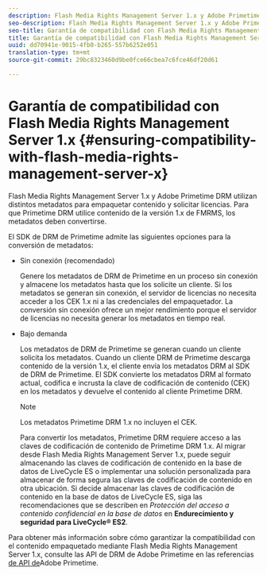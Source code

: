 ```yaml
---
description: Flash Media Rights Management Server 1.x y Adobe Primetime DRM utilizan distintos metadatos para empaquetar contenido y solicitar licencias. Para que Primetime DRM utilice contenido de la versión 1.x de FMRMS, los metadatos deben convertirse.
seo-description: Flash Media Rights Management Server 1.x y Adobe Primetime DRM utilizan distintos metadatos para empaquetar contenido y solicitar licencias. Para que Primetime DRM utilice contenido de la versión 1.x de FMRMS, los metadatos deben convertirse.
seo-title: Garantía de compatibilidad con Flash Media Rights Management Server 1.x
title: Garantía de compatibilidad con Flash Media Rights Management Server 1.x
uuid: dd70941e-9015-4fb0-b265-557b6252e051
translation-type: tm+mt
source-git-commit: 29bc8323460d9be0fce66cbea7c6fce46df20d61

---
```



# Garantía de compatibilidad con Flash Media Rights Management Server 1.x {#ensuring-compatibility-with-flash-media-rights-management-server-x}

Flash Media Rights Management Server 1.x y Adobe Primetime DRM utilizan distintos metadatos para empaquetar contenido y solicitar licencias. Para que Primetime DRM utilice contenido de la versión 1.x de FMRMS, los metadatos deben convertirse.

El SDK de DRM de Primetime admite las siguientes opciones para la conversión de metadatos:

* Sin conexión (recomendado)

   Genere los metadatos de DRM de Primetime en un proceso sin conexión y almacene los metadatos hasta que los solicite un cliente. Si los metadatos se generan sin conexión, el servidor de licencias no necesita acceder a los CEK 1.x ni a las credenciales del empaquetador. La conversión sin conexión ofrece un mejor rendimiento porque el servidor de licencias no necesita generar los metadatos en tiempo real.
* Bajo demanda

   Los metadatos de DRM de Primetime se generan cuando un cliente solicita los metadatos. Cuando un cliente DRM de Primetime descarga contenido de la versión 1.x, el cliente envía los metadatos DRM al SDK de DRM de Primetime. El SDK convierte los metadatos DRM al formato actual, codifica e incrusta la clave de codificación de contenido (CEK) en los metadatos y devuelve el contenido al cliente Primetime DRM.

   >[!NOTE]
   >
   >Los metadatos Primetime DRM 1.x no incluyen el CEK.

   Para convertir los metadatos, Primetime DRM requiere acceso a las claves de codificación de contenido de Primetime DRM 1.x. Al migrar desde Flash Media Rights Management Server 1.x, puede seguir almacenando las claves de codificación de contenido en la base de datos de LiveCycle ES o implementar una solución personalizada para almacenar de forma segura las claves de codificación de contenido en otra ubicación. Si decide almacenar las claves de codificación de contenido en la base de datos de LiveCycle ES, siga las recomendaciones que se describen en *Protección del acceso a contenido confidencial en la base de datos* en **Endurecimiento y seguridad para LiveCycle® ES2**.

Para obtener más información sobre cómo garantizar la compatibilidad con el contenido empaquetado mediante Flash Media Rights Management Server 1.x, consulte las API de DRM de Adobe Primetime en las referencias [de API de](https://help.adobe.com/en_US/primetime/api/index.html#api-Adobe_Primetime_API_References)Adobe Primetime.
